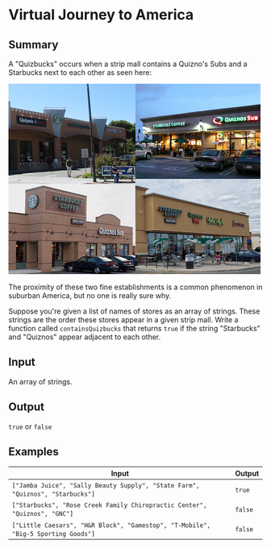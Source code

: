 # Virtual Journey to America

## Summary

A "Quizbucks" occurs when a strip mall contains a Quizno's Subs and a Starbucks next to each other as seen here:

![Quizbucks as seen in the wild](./quizbucks.jpg)

The proximity of these two fine establishments is a common phenomenon in suburban America, but no one is really sure why.

Suppose you're given a list of names of stores as an array of strings. These strings are the order these stores appear in a given strip mall. Write a function called `containsQuizbucks` that returns `true` if the string "Starbucks" and "Quiznos" appear adjacent to each other.

## Input

An array of strings.

## Output

`true` or `false`

## Examples

| Input | Output |
| --- | --- |
| `["Jamba Juice", "Sally Beauty Supply", "State Farm", "Quiznos", "Starbucks"]` | `true` |
| `["Starbucks", "Rose Creek Family Chiropractic Center", "Quiznos", "GNC"]` | `false` |
| `["Little Caesars", "H&R Block", "Gamestop", "T-Mobile", "Big-5 Sporting Goods"]` | `false` |
